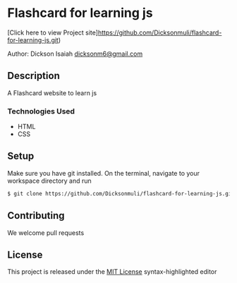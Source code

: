 # Flashcard for learning js

[Click here to view Project site]https://github.com/Dicksonmuli/flashcard-for-learning-js.git)

Author: Dickson Isaiah [dicksonm6@gmail.com](www.gmail.com)

## Description

A Flashcard website to learn js


### Technologies Used
* HTML
* CSS



## Setup

Make sure you have git installed. On the terminal, navigate to your workspace directory and run

```bash
$ git clone https://github.com/Dicksonmuli/flashcard-for-learning-js.git
```
## Contributing

We welcome pull requests

## License

This project is released under the [MIT License](./LICENSE.md) syntax-highlighted editor
